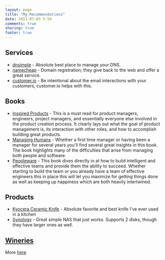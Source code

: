 ```yaml
---
layout: page
title: "My Recommendations"
date: 2011-07-03 5:59
comments: true
sharing: true
footer: true
---
```


## Services

* [dnsimple](https://dnsimple.com/r/6387f523103ac9) - Absolute best place to manage your DNS.
* [namecheap](http://www.namecheap.com/?aff=36994) - Domain registration; they give back to the web and offer a great service.
* [customer.io](http://customer.io) - Be intentional about the email interactions with your customers, customer.io helps with this.

## Books

* [Inspired Products](http://www.amazon.com/Inspired-Create-Products-Customers-Love/dp/0981690408?ref=as_li_tf_tl?ie=UTF8&tag=mypred-20&linkCode=as2&camp=1789&creative=9325&creativeASIN=0932633439) - This is a must read for product managers, engineers, project managers, and essentially everyone else involved in the product creation process. It clearly lays out what the goal of product management is, its interaction with other roles, and how to accomplish building great products.
* [Managing Humans](http://www.amazon.com/Managing-Humans-Humorous-Software-Engineering/dp/159059844X?ref=as_li_tf_tl?ie=UTF8&tag=mypred-20&linkCode=as2&camp=1789&creative=9325&creativeASIN=0932633439) - Whether a first time manager or having been a manager for several years you'll find several great insights in this book. The book highlights many of the difficulties that arise from managing both people and software.
* [Peopleware](http://www.amazon.com/Peopleware-Productive-Projects-Teams-Second/dp/0932633439?ref=as_li_tf_tl?ie=UTF8&tag=mypred-20&linkCode=as2&camp=1789&creative=9325&creativeASIN=0932633439) - This book dives directly in at how to build intelligent and effective teams and provide them the ability to succeed. Whether starting to build the team or you already have a team of effective engineers this in place this will let you maximize for getting things done as well as keeping up happiness which are both heavily intertwined.

## Products

* [Kyocera Ceramic Knife](http://www.amazon.com/Kyocera-Revolution-Series-Paring-Santoku/dp/B000KU7I50?ref=as_li_tf_tl?ie=UTF8&tag=mypred-20&linkCode=as2&camp=1789&creative=9325&creativeASIN=0932633439) - Absolute favorite and best knife I've ever used in a kitchen
* [Synology](http://www.amazon.com/Synology-DiskStation-Diskless-Network-Attached/dp/B005YW7OLM/ref=sr_1_1?s=electronics&ie=UTF8&qid=1366124416&sr=1-1&keywords=synology+ds212j) - Great simple NAS that just works. Supports 2 disks, though they have larger ones as well.

## [Wineries](/about/wine.html)

More [here](/about/wine.html)